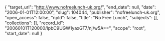 {
  "target_url": "http://www.nofreelunch-uk.org/", 
  "end_date": null, 
  "date": "2006-01-01T12:00:00", 
  "slug": 104044, 
  "publisher": "nofreelunch-uk.org", 
  "open_access": false, 
  "npld": false, 
  "title": "No Free Lunch", 
  "subjects": [], 
  "collections": [], 
  "record_id": "20060101T120000/IpbC9UGW1yaxGT7/nj/w5A==", 
  "scope": "root", 
  "start_date": null
}

